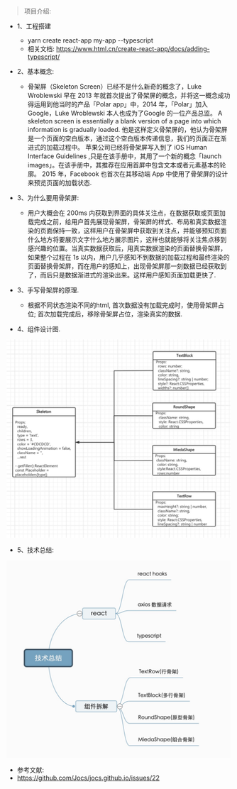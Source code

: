 >  项目介绍:
  * 1、工程搭建
    * yarn create react-app my-app --typescript
    * 相关文档: https://www.html.cn/create-react-app/docs/adding-typescript/

  * 2、基本概念:
    * 骨架屏（Skeleton Screen）已经不是什么新奇的概念了，Luke Wroblewski 早在 2013 年就首次提出了骨架屏的概念，并将这一概念成功得运用到他当时的产品「Polar app」中，2014 年，「Polar」加入 Google，Luke Wroblewski 本人也成为了Google 的一位产品总监。
    A skeleton screen is essentially a blank version of a page into which information is gradually loaded.
    他是这样定义骨架屏的，他认为骨架屏是一个页面的空白版本，通过这个空白版本传递信息，我们的页面正在渐进式的加载过程中。
    苹果公司已经将骨架屏写入到了 iOS Human Interface Guidelines ,只是在该手册中，其用了一个新的概念「launch images」。在该手册中，其推荐在应用首屏中包含文本或者元素基本的轮廓。
    2015 年，Facebook 也首次在其移动端 App 中使用了骨架屏的设计来预览页面的加载状态.

  * 3、为什么要用骨架屏:
    * 用户大概会在 200ms 内获取到界面的具体关注点，在数据获取或页面加载完成之前，给用户首先展现骨架屏，骨架屏的样式、布局和真实数据渲染的页面保持一致，这样用户在骨架屏中获取到关注点，并能够预知页面什么地方将要展示文字什么地方展示图片，这样也就能够将关注焦点移到感兴趣的位置。当真实数据获取后，用真实数据渲染的页面替换骨架屏，如果整个过程在 1s 以内，用户几乎感知不到数据的加载过程和最终渲染的页面替换骨架屏，而在用户的感知上，出现骨架屏那一刻数据已经获取到了，而后只是数据渐进式的渲染出来。这样用户感知页面加载更快了.

  * 3、手写骨架屏的原理.
    * 根据不同状态渲染不同的html, 首次数据没有加载完成时，使用骨架屏占位; 首次加载完成后，移除骨架屏占位，渲染真实的数据.

  * 4、组件设计图.
    <a href="#">
  <img src="https://github.com/xiangxiong/react-skeleton/blob/8538a916f54fad766aee4e1f6726179c9ec751f1/img/1.jpg">
</a>

  * 5、技术总结:
    <a href="#">
  <img src="https://github.com/xiangxiong/react-skeleton/blob/8538a916f54fad766aee4e1f6726179c9ec751f1/img/2.jpg">
</a>

 * 参考文献:
  * https://github.com/Jocs/jocs.github.io/issues/22